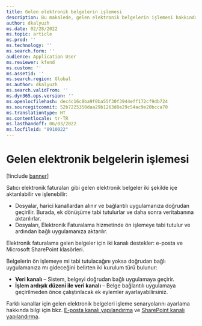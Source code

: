 ```yaml
---
title: Gelen elektronik belgelerin işlemesi
description: Bu makalede, gelen elektronik belgelerin işlemesi hakkında bir genel bakış sağlanmaktadır.
author: dkalyuzh
ms.date: 02/28/2022
ms.topic: article
ms.prod: ''
ms.technology: ''
ms.search.form: ''
audience: Application User
ms.reviewer: kfend
ms.custom: ''
ms.assetid: ''
ms.search.region: Global
ms.author: dkalyuzh
ms.search.validFrom: ''
ms.dyn365.ops.version: ''
ms.openlocfilehash: dec4c16c8ba9f0ba55f30f3944eff172cf9db724
ms.sourcegitcommit: 52b7225350daa29b1263d8e29c54ac9e20bcca70
ms.translationtype: HT
ms.contentlocale: tr-TR
ms.lasthandoff: 06/03/2022
ms.locfileid: "8910022"
---
```

# <a name="processing-of-incoming-electronic-documents"></a>Gelen elektronik belgelerin işlemesi

[!include [banner](../includes/banner.md)]

Satıcı elektronik faturaları gibi gelen elektronik belgeler iki şekilde içe aktarılabilir ve işlenebilir:

- Dosyalar, harici kanallardan alınır ve bağlantılı uygulamanıza doğrudan geçirilir. Burada, ek dönüşüme tabi tutulurlar ve daha sonra veritabanına aktarılırlar.
- Dosyaları, Elektronik Faturalama hizmetinde ön işlemeye tabi tutulur ve ardından bağlı uygulamanıza aktarılır.

Elektronik faturalama gelen belgeler için iki kanalı destekler: e-posta ve Microsoft SharePoint klasörleri.

Belgelerin ön işlemeye mi tabi tutulacağını yoksa doğrudan bağlı uygulamanıza mı gideceğini belirten iki kurulum türü bulunur:

- **Veri kanalı** – Sistem, belgeyi doğrudan bağlı uygulamaya geçirir.
- **İşlem ardışık düzeni ile veri kanalı** – Belge bağlantılı uygulamaya geçirilmeden önce çalıştırılacak ek eylemler ayarlayabilirsiniz.

Farklı kanallar için gelen elektronik belgeleri işleme senaryolarını ayarlama hakkında bilgi için bkz. [E-posta kanalı yapılandırma](e-invoicing-configure-email.md) ve [SharePoint kanalı yapılandırma](e-invoicing-configure-sharepoint-channel.md).
